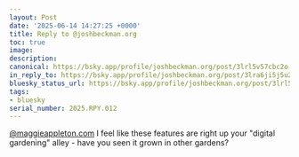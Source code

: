 ```yaml
---
layout: Post
date: '2025-06-14 14:27:25 +0000'
title: Reply to @joshbeckman.org
toc: true
image:
description:
canonical: https://bsky.app/profile/joshbeckman.org/post/3lrl5v57cbc2o
in_reply_to: https://bsky.app/profile/joshbeckman.org/post/3lra6ji5j5u2k
bluesky_status_url: https://bsky.app/profile/joshbeckman.org/post/3lrl5v57cbc2o
tags:
- bluesky
serial_number: 2025.RPY.012
---
```

[@maggieappleton.com](https://bsky.app/profile/did:plc:zos5kmlm4vle7b4xntem6sat) I feel like these features are right up your "digital gardening" alley - have you seen it grown in other gardens?
